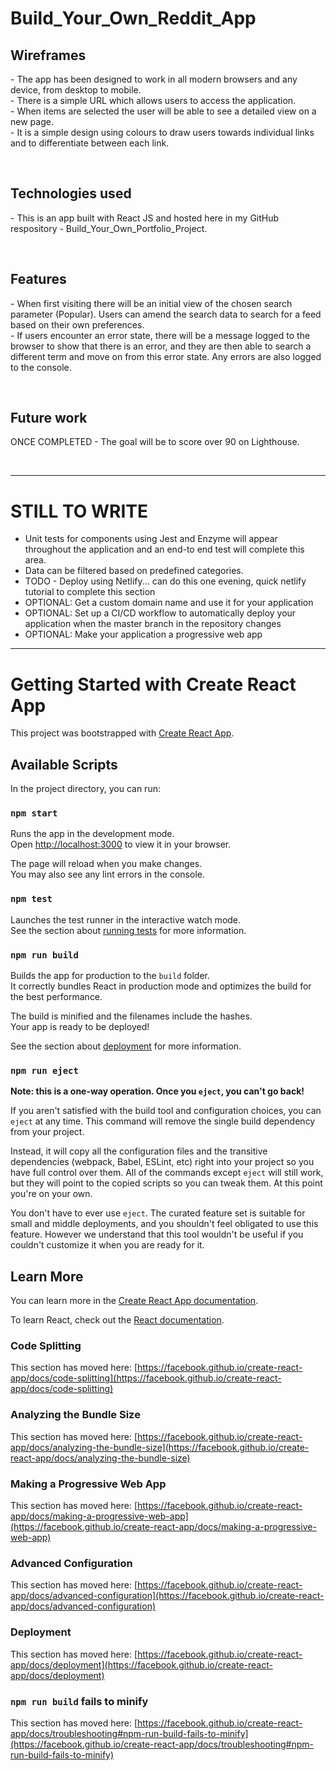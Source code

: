 <h1> Build_Your_Own_Reddit_App </h1>

<!--- Portfolio Project - Build Your Own Reddit App from Codecademy Full Stack Engineer course --->


<div>
  <h2>Wireframes <br/></h2>
    <p>
      - The app has been designed to work in all modern browsers and any device, from desktop to mobile.<br />
      - There is a simple URL which allows users to access the application.<br />
      - When items are selected the user will be able to see a detailed view on a new page.  <br />
      - It is a simple design using colours to draw users towards individual links and to differentiate between each link.<br />
  </p>
</div>

<br />

<div>
  <h2>Technologies used <br/></h2>
    <p>
      - This is an app built with React JS and hosted here in my GitHub respository - Build_Your_Own_Portfolio_Project. <br />
    </p>
</div>

<br />

<div>
  <h2>Features <br/></h2>
    <p>
      - When first visiting there will be an initial view of the chosen search parameter (Popular). Users can amend the search data to search for a feed based on their own preferences.<br />
      - If users encounter an error state, there will be a message logged to the browser to show that there is an error, and they are then able to search a different term and move on from this error state.  Any errors are also logged to the console.
    </p> 
</div>

<br />

<div>
  <h2>Future work <br /></h2>
    <p>
      ONCE COMPLETED - The goal will be to score over 90 on Lighthouse.<br />
    </p>
</div>

<br />
  

---------------------------------
# STILL TO WRITE 
 - Unit tests for components using Jest and Enzyme will appear throughout the application and an end-to end test will complete this area. 
 - Data can be filtered based on predefined categories.
 - TODO - Deploy using Netlify... can do this one evening, quick netlify tutorial to complete this section
 - OPTIONAL: Get a custom domain name and use it for your application
 - OPTIONAL: Set up a CI/CD workflow to automatically deploy your application when the master branch in the repository changes
 - OPTIONAL: Make your application a progressive web app



--------------------------------


# Getting Started with Create React App

This project was bootstrapped with [Create React App](https://github.com/facebook/create-react-app).

## Available Scripts

In the project directory, you can run:

### `npm start`

Runs the app in the development mode.\
Open [http://localhost:3000](http://localhost:3000) to view it in your browser.

The page will reload when you make changes.\
You may also see any lint errors in the console.

### `npm test`

Launches the test runner in the interactive watch mode.\
See the section about [running tests](https://facebook.github.io/create-react-app/docs/running-tests) for more information.

### `npm run build`

Builds the app for production to the `build` folder.\
It correctly bundles React in production mode and optimizes the build for the best performance.

The build is minified and the filenames include the hashes.\
Your app is ready to be deployed!

See the section about [deployment](https://facebook.github.io/create-react-app/docs/deployment) for more information.

### `npm run eject`

**Note: this is a one-way operation. Once you `eject`, you can't go back!**

If you aren't satisfied with the build tool and configuration choices, you can `eject` at any time. This command will remove the single build dependency from your project.

Instead, it will copy all the configuration files and the transitive dependencies (webpack, Babel, ESLint, etc) right into your project so you have full control over them. All of the commands except `eject` will still work, but they will point to the copied scripts so you can tweak them. At this point you're on your own.

You don't have to ever use `eject`. The curated feature set is suitable for small and middle deployments, and you shouldn't feel obligated to use this feature. However we understand that this tool wouldn't be useful if you couldn't customize it when you are ready for it.

## Learn More

You can learn more in the [Create React App documentation](https://facebook.github.io/create-react-app/docs/getting-started).

To learn React, check out the [React documentation](https://reactjs.org/).

### Code Splitting

This section has moved here: [https://facebook.github.io/create-react-app/docs/code-splitting](https://facebook.github.io/create-react-app/docs/code-splitting)

### Analyzing the Bundle Size

This section has moved here: [https://facebook.github.io/create-react-app/docs/analyzing-the-bundle-size](https://facebook.github.io/create-react-app/docs/analyzing-the-bundle-size)

### Making a Progressive Web App

This section has moved here: [https://facebook.github.io/create-react-app/docs/making-a-progressive-web-app](https://facebook.github.io/create-react-app/docs/making-a-progressive-web-app)

### Advanced Configuration

This section has moved here: [https://facebook.github.io/create-react-app/docs/advanced-configuration](https://facebook.github.io/create-react-app/docs/advanced-configuration)

### Deployment

This section has moved here: [https://facebook.github.io/create-react-app/docs/deployment](https://facebook.github.io/create-react-app/docs/deployment)

### `npm run build` fails to minify

This section has moved here: [https://facebook.github.io/create-react-app/docs/troubleshooting#npm-run-build-fails-to-minify](https://facebook.github.io/create-react-app/docs/troubleshooting#npm-run-build-fails-to-minify)
